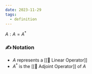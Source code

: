 ```yaml
---
date: 2023-11-29
tags:
  - definition
---
```

$A: A = A^*$
### ✍️ Notation
- $A$ represents a [[📘 Linear Operator]]
- $A^*$ is the [[📘 Adjoint Operator]] of $A$